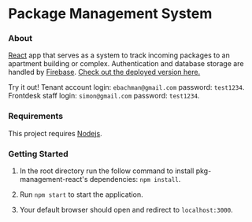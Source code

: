 # Package Management System

### About
[React](https://github.com/facebook/react) app that serves as a system to track incoming packages to an apartment building or complex.  Authentication and database storage are handled by [Firebase](https://github.com/firebase/).  [Check out the deployed version here.](https://package-management-system.herokuapp.com/)  

Try it out! 
Tenant account login: ```ebachman@gmail.com``` password: ```test1234```.
Frontdesk staff login: ```simon@gmail.com``` password: ```test1234```. 

### Requirements
This project requires [Nodejs](https://github.com/nodejs).


### Getting Started
1.  In the root directory run the follow command to install pkg-management-react's dependencies:
      ```npm install```.
      
2.  Run ```npm start``` to start the application.

3.  Your default browser should open and redirect to ```localhost:3000```.
